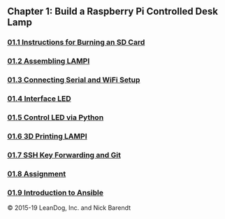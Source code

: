 ## Chapter 1: Build a Raspberry Pi Controlled Desk Lamp

### [01.1 Instructions for Burning an SD Card](01.1_Burning_an_SD_Card_Image/README.md)

### [01.2 Assembling LAMPI](01.2_Assemble_LAMPI/README.md)

### [01.3 Connecting Serial and WiFi Setup](01.3_Connecting_Serial_and_Wifi_Setup/README.md)

### [01.4 Interface LED](01.4_Interface_LED/README.md)

### [01.5 Control LED via Python](01.5_Control_LED_via_Python_Script/README.md)

### [01.6 3D Printing LAMPI](01.6_3D_Printing/README.md)

### [01.7 SSH Key Forwarding and Git](01.7_SSH_Key_Forwarding_and_Git/README.md)

### [01.8 Assignment](01.8_Assignment/README.md)

### [01.9 Introduction to Ansible](01.9_Ansible_Introduction/README.md)


&copy; 2015-19 LeanDog, Inc. and Nick Barendt
